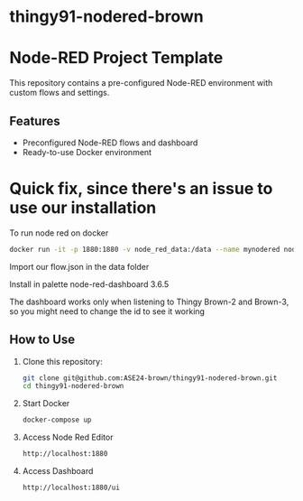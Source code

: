# thingy91-nodered-brown

# Node-RED Project Template

This repository contains a pre-configured Node-RED environment with custom flows and settings.

## Features
- Preconfigured Node-RED flows and dashboard
- Ready-to-use Docker environment

# Quick fix, since there's an issue to use our installation

To run node red on docker

   ```bash
   docker run -it -p 1880:1880 -v node_red_data:/data --name mynodered nodered/node-red
   ```
Import our flow.json in the data folder

Install in palette node-red-dashboard 3.6.5

The dashboard works only when listening to Thingy Brown-2 and Brown-3, so you might need to change the id to see it working


## How to Use

1. Clone this repository:
   ```bash
   git clone git@github.com:ASE24-brown/thingy91-nodered-brown.git
   cd thingy91-nodered-brown

2. Start Docker
    ```bash
    docker-compose up

3. Access Node Red Editor
    ```bash
    http://localhost:1880

4. Access Dashboard

    ```bash
    http://localhost:1880/ui
